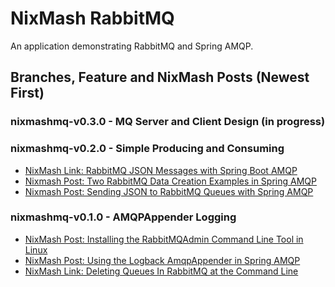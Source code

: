 NixMash RabbitMQ
==========================

An application demonstrating RabbitMQ and Spring AMQP.

## Branches, Feature and NixMash Posts (Newest First)

### nixmashmq-v0.3.0 - MQ Server and Client Design (in progress)

### nixmashmq-v0.2.0 - Simple Producing and Consuming
 
- [NixMash Link: RabbitMQ JSON Messages with Spring Boot AMQP](http://nixmash.com/post/rabbitmq-json-messages-with-spring-boot-amqp)
- [Nixmash Post: Two RabbitMQ Data Creation Examples in Spring AMQP](http://nixmash.com/post/two-data-creation-rabbitmq-examples-with-spring-amqp)
- [Nixmash Post: Sending JSON to RabbitMQ Queues with Spring AMQP](http://nixmash.com/post/sending-json-to-rabbitmq-queues-with-spring-amqp)

### nixmashmq-v0.1.0 - AMQPAppender Logging

- [NixMash Post: Installing the RabbitMQAdmin Command Line Tool in Linux](http://nixmash.com/post/installing-rabbitmqadmin-command-line-tool-in-ubuntu)
- [NixMash Post: Using the Logback AmqpAppender in Spring AMQP](http://nixmash.com/post/using-the-logback-amqpappender-in-spring-amqp)
- [NixMash Link: Deleting Queues In RabbitMQ at the Command Line](http://nixmash.com/post/deleting-queues-in-rabbitmq-at-the-command-line)
